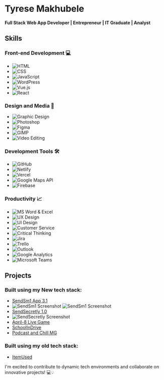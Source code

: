 # Tyrese Makhubele
**Full Stack Web App Developer | Entrepreneur | IT Graduate | Analyst**

## Skills
### Front-end Development 💻
- ![HTML](https://img.shields.io/badge/-HTML5-E34F26?style=flat&logo=html5&logoColor=white) 
- ![CSS](https://img.shields.io/badge/-CSS3-1572B6?style=flat&logo=css3&logoColor=white) 
- ![JavaScript](https://img.shields.io/badge/-JavaScript-F7DF1E?style=flat&logo=javascript&logoColor=white)
- ![WordPress](https://img.shields.io/badge/-WordPress-21759B?style=flat&logo=wordpress&logoColor=white) 
- ![Vue.js](https://img.shields.io/badge/-Vue.js-4FC08D?style=flat&logo=vue.js&logoColor=white) 
- ![React](https://img.shields.io/badge/-React-61DAFB?style=flat&logo=react&logoColor=white)

### Design and Media 🎨
- ![Graphic Design](https://img.shields.io/badge/-Graphic%20Design-E34F26?style=flat&logo=adobe-illustrator&logoColor=white)
- ![Photoshop](https://img.shields.io/badge/-Photoshop-31A8FF?style=flat&logo=adobe-photoshop&logoColor=white)
- ![Figma](https://img.shields.io/badge/-Figma-F24E1E?style=flat&logo=figma&logoColor=white)
- ![GIMP](https://img.shields.io/badge/-GIMP-5C5543?style=flat&logo=gimp&logoColor=white)
- ![Video Editing](https://img.shields.io/badge/-Video%20Editing-0078D7?style=flat&logo=adobe-premiere-pro&logoColor=white)

### Development Tools 🛠️
- ![GitHub](https://img.shields.io/badge/-GitHub-181717?style=flat&logo=github&logoColor=white)
- ![Netlify](https://img.shields.io/badge/-Netlify-00C7B7?style=flat&logo=netlify&logoColor=white)
- ![Vercel](https://img.shields.io/badge/-Vercel-000000?style=flat&logo=vercel&logoColor=white)
- ![Google Maps API](https://img.shields.io/badge/-Google%20Maps%20API-4285F4?style=flat&logo=google-maps&logoColor=white)
- ![Firebase](https://img.shields.io/badge/-Firebase-FFCA28?style=flat&logo=firebase&logoColor=white)

### Productivity 📈
- ![MS Word & Excel](https://img.shields.io/badge/-MS%20Word%20&%20Excel-217346?style=flat&logo=microsoft-office&logoColor=white)
- ![UX Design](https://img.shields.io/badge/-UX%20Design-5C5543?style=flat&logo=uxdesign&logoColor=white)
- ![UI Design](https://img.shields.io/badge/-UI%20Design-5C5543?style=flat&logo=uidesign&logoColor=white)
- ![Customer Service](https://img.shields.io/badge/-Customer%20Service-0078D7?style=flat&logo=customer-service&logoColor=white)
- ![Critical Thinking](https://img.shields.io/badge/-Critical%20Thinking-0078D7?style=flat&logo=critical-thinking&logoColor=white)
- ![Jira](https://img.shields.io/badge/-Jira-0052CC?style=flat&logo=jira&logoColor=white)
- ![Trello](https://img.shields.io/badge/-Trello-0079BF?style=flat&logo=trello&logoColor=white)
- ![Outlook](https://img.shields.io/badge/-Outlook-0078D4?style=flat&logo=microsoft-outlook&logoColor=white)
- ![Google Analytics](https://img.shields.io/badge/-Google%20Analytics-E37400?style=flat&logo=google-analytics&logoColor=white)
- ![Microsoft Teams](https://img.shields.io/badge/-Microsoft%20Teams-6264A7?style=flat&logo=microsoft-teams&logoColor=white)


## Projects
### Built using my New tech stack:
- [SendSm1 App 3.1](https://sendsm1-app.web.app/)
- ![SendSm1 Screenshot](https://firebasestorage.googleapis.com/v0/b/tyresesoftware.appspot.com/o/Assets%2FDope%20App%20Designs%20(1).webp?alt=media&token=b60f243e-c405-4241-8959-71b9d2c9ee52)
  ![SendSm1 Screenshot](https://firebasestorage.googleapis.com/v0/b/tyresesoftware.appspot.com/o/Assets%2FDope%20App%20Designs%20(4).webp?alt=media&token=36767f0b-ef3f-4a36-affe-af0c8dc1f015)
- [SendSecretly 1.0](https://sendsecretly.web.app/)
- ![SendSecretly Screenshot](https://firebasestorage.googleapis.com/v0/b/tyresesoftware.appspot.com/o/Assets%2FDope%20App%20Designs%20(3).webp?alt=media&token=31c8ad45-34e4-4b62-9a91-f337bf39017e)
- [April-8 Live Game](https://april8s.web.app/)
- [SchoolInDrive](https://schoolindrive.web.app/)
- [Podcast and Chill MG](https://podcastandchillmg.web.app/)

### Built using my old tech stack:
- [ItemUsed](https://itemused.sendsm1.com/)

I'm excited to contribute to dynamic tech environments and collaborate on innovative projects! 💻💡
